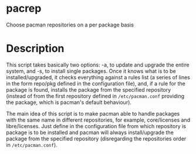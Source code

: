 # pacrep
Choose pacman repositories on a per package basis

# Description

This script takes basically two options: -a, to update and upgrade the entire system, and -s, to install single packages. Once it knows what is to be installed/upgraded, it checks everything against a rules list (a series of lines in the form repo/pkg defined in the configuration file), and, if a rule for the package is found, installs the package from the specified repository (instead of from the first repository defined in `/etc/pacman.conf` providing the package, which is pacman's default behaviour).

The main idea of this script is to make pacman able to handle packages with the same name in different repositories, for example, core/licenses and libre/licenses. Just define in the configuration file from which repository is package is to be installed and pacman will always install/upgrade the package from the specified repository (disregarding the repositories order in `/etc/pacman.conf`).
